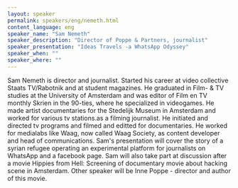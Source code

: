 ```yaml
---
layout: speaker
permalink: speakers/eng/nemeth.html
content_language: eng
speaker_name: "Sam Nemeth"
speaker_description: "Director of Poppe & Partners, journalist"
speaker_presentation: "Ideas Travels -a WhatsApp Odyssey"
speaker_when: ""
speaker_where: ""
---
```

Sam Nemeth is director and journalist. Started his career at video collective Staats TV/Rabotnik and at student magazines. He graduated in Film- & TV studies at the University of Amsterdam and was editor of  Film en TV monthly Skrien in the 90-ties, where he specialized in videogames. He made artist documentaries for the Stedelijk Museum in Amsterdam and worked for various tv stations.as a filming journalist. He initiated and directed tv programs and filmed and editted for documentaries. He worked for medialabs like Waag, now called Waag Society, as content developer and head of communications. Sam's presentation will cover the story of a syrian refugee operating an experimental platform for journalists on WhatsApp and a facebook page. Sam will also take part at discussion after a movie Hippies from Hell: Screening of documentary movie about hacking scene in Amsterdam. Other speaker will be Inne Poppe - director and author of this movie.

